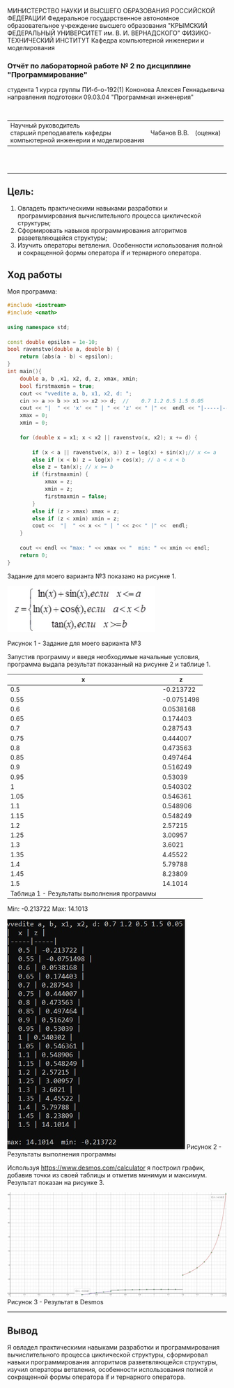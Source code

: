 МИНИСТЕРСТВО НАУКИ И ВЫСШЕГО ОБРАЗОВАНИЯ РОССИЙСКОЙ ФЕДЕРАЦИИ Федеральное государственное автономное образовательное учреждение высшего образования "КРЫМСКИЙ ФЕДЕРАЛЬНЫЙ УНИВЕРСИТЕТ им. В. И. ВЕРНАДСКОГО" ФИЗИКО-ТЕХНИЧЕСКИЙ ИНСТИТУТ Кафедра компьютерной инженерии и моделирования



### Отчёт по лабораторной работе № 2 по дисциплине "Программирование"



студента 1 курса группы ПИ-б-о-192(1)
Кононова Алексея Геннадьевича
направления подготовки 09.03.04 "Программная инженерия"

<br/>

<table>
<tr><td>Научный руководитель<br/> старший преподаватель кафедры<br/> компьютерной инженерии и моделирования</td>
<td>Чабанов В.В.</td>
<td>(оценка)</td>
</table>

<br/><br/>

------

## Цель:

1. Овладеть практическими навыками разработки и программирования вычислительного процесса циклической структуры;
2. Сформировать навыков программирования алгоритмов разветвляющейся структуры;
3. Изучить операторы ветвления. Особенности использования полной и сокращенной формы оператора if и тернарного оператора.

## Ход работы

Моя программа:

```C++
#include <iostream>
#include <cmath>

using namespace std;

const double epsilon = 1e-10;
bool ravenstvo(double a, double b) {
    return (abs(a - b) < epsilon);
}
int main(){
    double a, b ,x1, x2, d, z, xmax, xmin;
    bool firstmaxmin = true;
    cout << "vvedite a, b, x1, x2, d: ";
    cin >> a >> b >> x1 >> x2 >> d;  //    0.7 1.2 0.5 1.5 0.05
    cout << "|  " << 'x' << " | " << 'z' << " |" <<  endl << "|-----|-----|" << endl;
    xmax = 0;
    xmin = 0;

    for (double x = x1; x < x2 || ravenstvo(x, x2); x += d) {

        if (x < a || ravenstvo(x, a)) z = log(x) + sin(x);// x <= a
        else if (x < b) z = log(x) + cos(x); // a < x < b
        else z = tan(x); // x >= b
        if (firstmaxmin) {
            xmax = z;
            xmin = z;
            firstmaxmin = false;
        }
        else if (z > xmax) xmax = z;
        else if (z < xmin) xmin = z;
        cout <<  "|  " << x << " | " << z<< " |" <<  endl;
    }

    cout << endl << "max: " << xmax << "  min: " << xmin << endl;
    return 0;
}
```

 Задание для моего варианта №3 показано на рисунке 1.

![](https://raw.githubusercontent.com/ak1light/first-year-programming/master/labs/lab2/images/func.jpg)

Рисунок 1 - Задание для моего варианта №3

Запустив программу и введя необходимые начальные условия, программа выдала результат показанный на рисунке 2  и таблице 1.

| x                                           | z          |
| ------------------------------------------- | ---------- |
| 0.5                                         | -0.213722  |
| 0.55                                        | -0.0751498 |
| 0.6                                         | 0.0538168  |
| 0.65                                        | 0.174403   |
| 0.7                                         | 0.287543   |
| 0.75                                        | 0.444007    |
| 0.8                                         | 0.473563   |
| 0.85                                        | 0.497464   |
| 0.9                                         | 0.516249   |
| 0.95                                        | 0.53039    |
| 1                                           | 0.540302   |
| 1.05                                        | 0.546361   |
| 1.1                                         | 0.548906   |
| 1.15                                        | 0.548249   |
| 1.2                                         | 2.57215    |
| 1.25                                        | 3.00957    |
| 1.3                                         | 3.6021     |
| 1.35                                        | 4.45522    |
| 1.4                                         | 5.79788    |
| 1.45                                        | 8.23809    |
| 1.5                                         | 14.1014    |
| Таблица 1 - Результаты выполнения программы |            |
Min: -0.213722 Max: 14.1013

![](https://raw.githubusercontent.com/ak1light/first-year-programming/master/labs/lab2/images/resultprog.jpg )
Рисунок 2 - Результаты выполнения программы

Используя https://www.desmos.com/calculator я построил график, добавив точки из своей таблицы и отметив минимум и максимум. Результат показан на рисунке 3.

![](https://raw.githubusercontent.com/ak1light/first-year-programming/master/labs/lab2/images/otmetki.jpg)
Рисунок 3  - Результат в Desmos

------

## Вывод

Я овладел практическими навыками разработки и программирования вычислительного процесса циклической структуры, сформировал навыки программирования алгоритмов разветвляющейся структуры, изучил операторы ветвления, особенности использования полной и сокращенной формы оператора if и тернарного оператора.